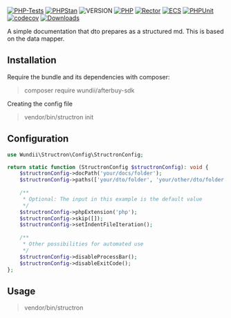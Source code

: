 [![PHP-Tests](https://img.shields.io/github/actions/workflow/status/wundii/structron/code_quality.yml?branch=main&style=for-the-badge)](https://github.com/wundii/structron/actions/workflows/code_quality.yml)
[![PHPStan](https://img.shields.io/badge/PHPStan-level%2010-brightgreen.svg?style=for-the-badge)](https://phpstan.org/)
![VERSION](https://img.shields.io/packagist/v/wundii/structron?style=for-the-badge)
[![PHP](https://img.shields.io/packagist/php-v/wundii/structron?style=for-the-badge)](https://www.php.net/)
[![Rector](https://img.shields.io/badge/Rector-8.2-blue.svg?style=for-the-badge)](https://getrector.com)
[![ECS](https://img.shields.io/badge/ECS-check-blue.svg?style=for-the-badge)](https://tomasvotruba.com/blog/zen-config-in-ecs)
[![PHPUnit](https://img.shields.io/badge/PHP--Unit-check-blue.svg?style=for-the-badge)](https://phpunit.org)
[![codecov](https://img.shields.io/codecov/c/github/wundii/structron/main?token=2P3BCYK88L&style=for-the-badge)](https://codecov.io/github/wundii/structron)
[![Downloads](https://img.shields.io/packagist/dt/wundii/structron.svg?style=for-the-badge)](https://packagist.org/packages/wundii/structron)

A simple documentation that dto prepares as a structured md. This is based on the data mapper.

## Installation
Require the bundle and its dependencies with composer:
> composer require wundii/afterbuy-sdk

Creating the config file
> vendor/bin/structron init

## Configuration

```php
use Wundii\Structron\Config\StructronConfig;

return static function (StructronConfig $structronConfig): void {
    $structronConfig->docPath('your/docs/folder');
    $structronConfig->paths(['your/dto/folder', 'your/other/dto/folder']);
    
    /**
     * Optional: The input in this example is the default value 
     */
    $structronConfig->phpExtension('php');
    $structronConfig->skip([]);
    $structronConfig->setIndentFileIteration();
    
    /**
     * Other possibilities for automated use
     */
    $structronConfig->disableProcessBar();
    $structronConfig->disableExitCode();
};
```

## Usage
> vendor/bin/structron